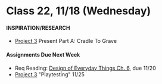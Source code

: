  # Class 22, 11/18 (Wednesday)


#### INSPIRATION/RESEARCH

* [Project 3](seatbelts.md) Present Part A: Cradle To Grave 

 #### Assignments Due Next Week
 
* Req Reading: [Design of Everyday Things Ch. 6](https://drive.google.com/file/d/1xCeq74PZyiEm1Zyq3qS_HpTDgOjwoZYu/view?usp=sharing), due 11/20 
* [Project 3](seatbelts.md) "Playtesting" 11/25 
